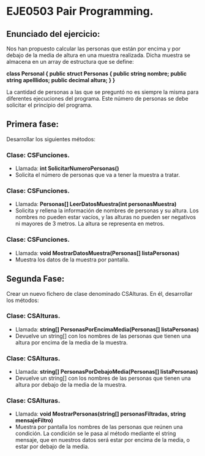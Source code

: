 # EJE0503 Pair Programming.

## Enunciado del ejercicio:

Nos han propuesto calcular las personas que están por encima y por debajo de la media de altura en una muestra realizada. Dicha muestra se almacena en un array de estructura que se define:

**class Personal {
  public struct Personas {
    public string nombre;
    public string apelllidos;
    public decimal altura;
  }
}**

La cantidad de personas a las que se preguntó no es siempre la misma para diferentes ejecuciones del programa. Este número de personas se debe solicitar el principio del programa.

## Primera fase:

Desarrollar los siguientes métodos:

### Clase: CSFunciones.
- Llamada: **int SolicitarNumeroPersonas()**
- Solicita el número de personas que va a tener la muestra a tratar.

### Clase: CSFunciones.
- Llamada: **Personas[] LeerDatosMuestra(int personasMuestra)**
- Solicita y rellena la información de nombres de personas y su altura. Los nombres no pueden estar vacíos, y las alturas no pueden ser negativos ni mayores de 3 metros. La altura se representa en metros.

### Clase: CSFunciones.
- Llamada: **void MostrarDatosMuestra(Personas[] listaPersonas)**
- Muestra los datos de la muestra por pantalla.

## Segunda Fase:

Crear un nuevo fichero de clase denominado CSAlturas. En él, desarrollar los métodos:

### Clase: CSAlturas.
- Llamada: **string[] PersonasPorEncimaMedia(Personas[] listaPersonas)**
- Devuelve un string[] con los nombres de las personas que tienen una altura por encima de la media de la muestra.

### Clase: CSAlturas.
- Llamada: **string[] PersonasPorDebajoMedia(Personas[] listaPersonas)**
- Devuelve un string[] con los nombres de las personas que tienen una altura por debajo de la media de la muestra.

### Clase: CSAlturas.
- Llamada: **void MostrarPersonas(string[] personasFiltradas, string mensajeFiltro)**
- Muestra por pantalla los nombres de las personas que reúnen una condición. La condición se le pasa al método mediante el string mensaje, que en nuestros datos será estar por encima de la media, o estar por debajo de la media. 
